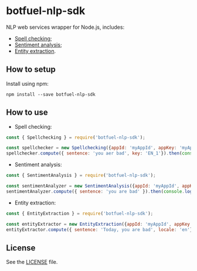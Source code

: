 # botfuel-nlp-sdk

NLP web services wrapper for Node.js, includes:
- [Spell checking](src/resources/spellchecking.js);
- [Sentiment analysis](src/resources/sentiment-analysis.js);
- [Entity extraction](src/resources/entity-extraction.js).

## How to setup

Install using npm:
```shell
npm install --save botfuel-nlp-sdk
```

## How to use

- Spell checking:
```node.js
const { Spellchecking } = require('botfuel-nlp-sdk');

const spellchecker = new Spellchecking({appId: 'myAppId', appKey: 'myAppKey'});
spellchecker.compute({ sentence: 'you aer bad', key: 'EN_1'}).then(console.log);
```

- Sentiment analysis:
```node.js
const { SentimentAnalysis } = require('botfuel-nlp-sdk');

const sentimentAnalyzer = new SentimentAnalysis({appId: 'myAppId', appKey: 'myAppKey'});
sentimentAnalyzer.compute({ sentence: 'you are bad' }).then(console.log);
```

- Entity extraction:
```node.js
const { EntityExtraction } = require('botfuel-nlp-sdk');

const entityExtractor = new EntityExtraction({appId: 'myAppId', appKey: 'myAppKey'});
entityExtractor.compute({ sentence: 'Today, you are bad', locale: 'en'}).then(console.log);
```

## License

See the [LICENSE](LICENSE.md) file.
